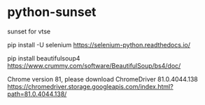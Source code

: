 # python-sunset
sunset for vtse

pip install -U selenium
https://selenium-python.readthedocs.io/

pip install beautifulsoup4
https://www.crummy.com/software/BeautifulSoup/bs4/doc/

Chrome version 81, please download ChromeDriver 81.0.4044.138
https://chromedriver.storage.googleapis.com/index.html?path=81.0.4044.138/
